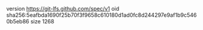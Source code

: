 version https://git-lfs.github.com/spec/v1
oid sha256:5eafbda1690f25b70f3f9658c610180d1ad0fc8d244297e9af1b9c5460b5eb86
size 1268
